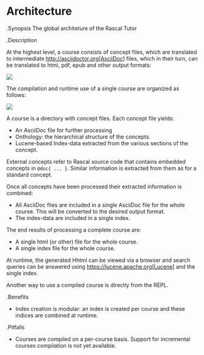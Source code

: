 # Architecture

.Synopsis
The global architeture of the Rascal Tutor

.Description

At the highest level, a course consists of concept files, which are translated to intermediate 
http://asciidoctor.org[AsciiDoc] files,
which in their turn, can be translated to html, pdf, epub and other output formats:

![]((Global.png))

The compilation and runtime use of a single course are organized as follows:

![]((CompileUse.png))

A course is a directory with concept files. Each concept file yields:

* An AsciiDoc file for further processing
* Onthology: the hierarchical structure of the concepts.
* Lucene-based Index-data extracted from the various sections of the concept.

External concepts refer to Rascal source code that contains embedded concepts in `@doc{ ... }`.
Similar information is extracted from them as for a standard concept.

Once all concepts have been processed their extracted information is combined:

* All AsciiDoc files are included in a single AsciiDoc file for the whole course. 
  This will be converted to the desired output format.
* The index-data are included in a single index.

The end results of processing a complete course are:

* A single html (or other) file for the whole course.
* A single index file for the whole course.

At runtime, the generated Hhtml can be viewed via a browser and search queries
can be answered using https://lucene.apache.org[Lucene] and the single index.

Another way to use a compiled course is directly from the REPL.

.Benefits

* Index creation is modular: an index is created per course and these indices are combined at runtime.

.Pitfalls

* Courses are compiled on a per-course basis. 
  Support for incremental courses compilation is not yet available.

